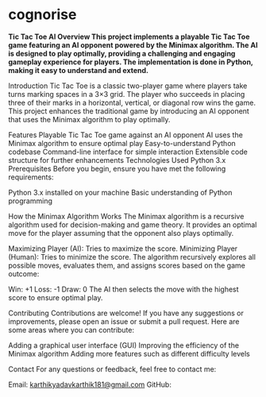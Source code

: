 # cognorise
**Tic Tac Toe AI
Overview
This project implements a playable Tic Tac Toe game featuring an AI opponent powered by the Minimax algorithm. The AI is designed to play optimally, providing a challenging and engaging gameplay experience for players. The implementation is done in Python, making it easy to understand and extend.**

Introduction
Tic Tac Toe is a classic two-player game where players take turns marking spaces in a 3×3 grid. The player who succeeds in placing three of their marks in a horizontal, vertical, or diagonal row wins the game. This project enhances the traditional game by introducing an AI opponent that uses the Minimax algorithm to play optimally.

Features
Playable Tic Tac Toe game against an AI opponent
AI uses the Minimax algorithm to ensure optimal play
Easy-to-understand Python codebase
Command-line interface for simple interaction
Extensible code structure for further enhancements
Technologies Used
Python 3.x
Prerequisites
Before you begin, ensure you have met the following requirements:

Python 3.x installed on your machine
Basic understanding of Python programming

How the Minimax Algorithm Works
The Minimax algorithm is a recursive algorithm used for decision-making and game theory. It provides an optimal move for the player assuming that the opponent also plays optimally.

Maximizing Player (AI): Tries to maximize the score.
Minimizing Player (Human): Tries to minimize the score.
The algorithm recursively explores all possible moves, evaluates them, and assigns scores based on the game outcome:

Win: +1
Loss: -1
Draw: 0
The AI then selects the move with the highest score to ensure optimal play.

Contributing
Contributions are welcome! If you have any suggestions or improvements, please open an issue or submit a pull request. Here are some areas where you can contribute:

Adding a graphical user interface (GUI)
Improving the efficiency of the Minimax algorithm
Adding more features such as different difficulty levels

Contact
For any questions or feedback, feel free to contact me:

Email: karthikyadavkarthik181@gmail.com
GitHub: 
